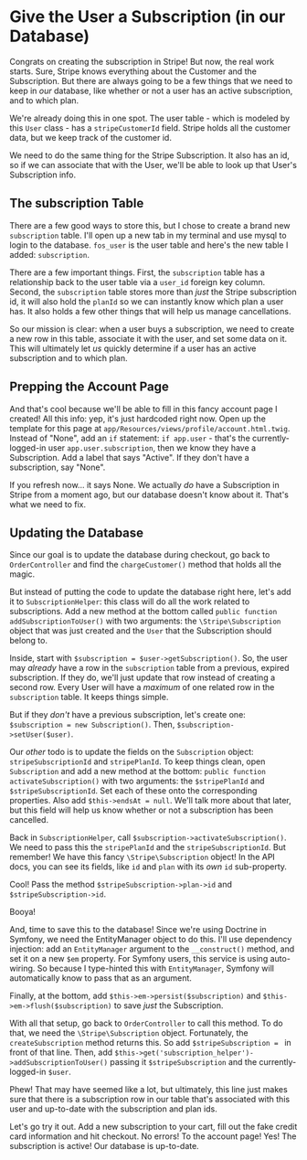 # Give the User a Subscription (in our Database)

Congrats on creating the subscription in Stripe! But now, the real work starts.
Sure, Stripe knows everything about the Customer and the Subscription. But there
are always going to be a few things that we need to keep in *our* database, like
whether or not a user has an active subscription, and to which plan.

We're already doing this in one spot. The user table - which is modeled by this
`User` class - has a `stripeCustomerId` field. Stripe holds all the customer data,
but we keep track of the customer id.

We need to do the same thing for the Stripe Subscription. It also has an id, so if
we can associate that with the User, we'll be able to look up that User's Subscription
info.

## The subscription Table

There are a few good ways to store this, but I chose to create a brand new `subscription`
table. I'll open up a new tab in my terminal and use mysql to login to the database.
`fos_user` is the user table and here's the new table I added: `subscription`.

There are a few important things. First, the `subscription` table has a relationship
back to the user table via a `user_id` foreign key column. Second, the `subscription`
table stores more than *just* the Stripe subscription id, it will also hold the
`planId` so we can instantly know which plan a user has. It also holds a few other
things that will help us manage cancellations.

So our mission is clear: when a user buys a subscription, we need to create a new
row in this table, associate it with the user, and set some data on it. This will
ultimately let *us* quickly determine if a user has an active subscription and to
which plan.

## Prepping the Account Page

And that's cool because we'll be able to fill in this fancy account page I created!
All this info: yep, it's just hardcoded right now. Open up the template for this page
at `app/Resources/views/profile/account.html.twig`. Instead of "None", add an `if`
statement: `if app.user` - that's the currently-logged-in user `app.user.subscription`,
then we know they have a Subscription. Add a label that says "Active". If they don't
have a subscription, say "None".

If you refresh now... it says None. We actually *do* have a Subscription in Stripe
from a moment ago, but our database doesn't know about it. That's what we need to
fix.

## Updating the Database

Since our goal is to update the database during checkout, go back to `OrderController`
and find the `chargeCustomer()` method that holds all the magic. 

But instead of putting the code to update the database right here, let's add it
to `SubscriptionHelper`: this class will do all the work related to subscriptions.
Add a new method at the bottom called `public function addSubscriptionToUser()`
with two arguments: the `\Stripe\Subscription` object that was just created and the
`User` that the Subscription should belong to.

Inside, start with `$subscription = $user->getSubscription()`. So, the user may *already*
have a row in the `subscription` table from a previous, expired subscription. If
they do, we'll just update that row instead of creating a second row. Every User
will have a *maximum* of one related row in the `subscription` table. It keeps things
simple.

But if they *don't* have a previous subscription, let's create one:
`$subscription = new Subscription()`. Then, `$subscription->setUser($user)`.

Our *other* todo is to update the fields on the `Subscription` object:
`stripeSubscriptionId` and `stripePlanId`. To keep things clean, open `Subscription`
and add a new method at the bottom: `public function activateSubscription()` with
two arguments: the `$stripePlanId` and `$stripeSubscriptionId`. Set each of these
onto the corresponding properties. Also add `$this->endsAt = null`. We'll talk more
about that later, but this field will help us know whether or not a subscription
has been cancelled.

Back in `SubscriptionHelper`, call `$subscription->activateSubscription()`. We need
to pass this the `stripePlanId` and the `stripeSubscriptionId`. But remember! We
have this fancy `\Stripe\Subscription` object! In the API docs, you can see its
fields, like `id` and `plan` with its *own* `id` sub-property.

Cool! Pass the method `$stripeSubscription->plan->id` and `$stripeSubscription->id`.

Booya!

And, time to save this to the database! Since we're using Doctrine in Symfony, we
need the EntityManager object to do this. I'll use dependency injection: add an
`EntityManager` argument to the `__construct()` method, and set it on a new `$em`
property. For Symfony users, this service is using auto-wiring. So because I type-hinted
this with `EntityManager`, Symfony will automatically know to pass that as an argument.

Finally, at the bottom, add `$this->em->persist($subscription)` and
`$this->em->flush($subscription)` to save *just* the Subscription.

With all that setup, go back to `OrderController` to call this method. To do that,
we need the `\Stripe\Subscription` object. Fortunately, the `createSubscription`
method returns this. So add `$stripeSubscription = ` in front of that line. Then,
add `$this->get('subscription_helper')->addSubscriptionToUser()` passing it
`$stripeSubscription` and the currently-logged-in `$user`.

Phew! That may have seemed like a lot, but ultimately, this line just makes sure
that there is a subscription row in our table that's associated with this user
and up-to-date with the subscription and plan ids. 

Let's go try it out. Add a new subscription to your cart, fill out the fake
credit card information and hit checkout. No errors! To the account page! Yes!
The subscription is active! Our database is up-to-date.

